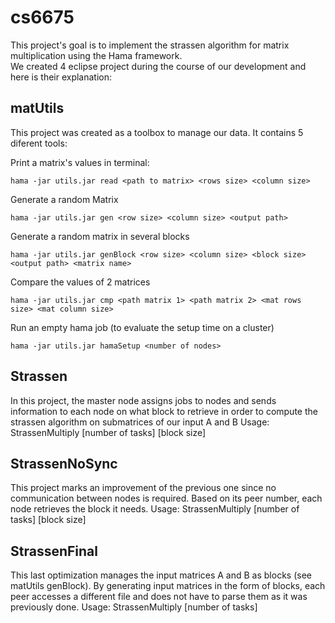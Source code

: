 cs6675
======
This project's goal is to implement the strassen algorithm for matrix multiplication using the Hama framework.<br/>
We created 4 eclipse project during the course of our development and here is their explanation:

## matUtils

This project was created as a toolbox to manage our data. It contains 5 diferent tools:
  
Print a matrix's values in terminal:

    hama -jar utils.jar read <path to matrix> <rows size> <column size>

Generate a random Matrix

    hama -jar utils.jar gen <row size> <column size> <output path>

Generate a random matrix in several blocks

    hama -jar utils.jar genBlock <row size> <column size> <block size> <output path> <matrix name>
  
Compare the values of 2 matrices

    hama -jar utils.jar cmp <path matrix 1> <path matrix 2> <mat rows size> <mat column size>

Run an empty hama job (to evaluate the setup time on a cluster)

    hama -jar utils.jar hamaSetup <number of nodes>


## Strassen

In this project, the master node assigns jobs to nodes and sends information to each node on what block to retrieve in order to compute the strassen algorithm on submatrices of our input A and B
    Usage: StrassenMultiply <path A> <number rows A> <number columns A> <path B> <number rows B> <number columns B> <path output> <path C> [number of tasks] [block size]

## StrassenNoSync
This project marks an improvement of the previous one since no communication between nodes is required. Based on its peer number, each node retrieves the block it needs.
    Usage: StrassenMultiply <path A> <number rows A> <number columns A> <path B> <number rows B> <number columns B> <path output> [number of tasks] [block size]


## StrassenFinal
This last optimization manages the input matrices A and B as blocks (see matUtils genBlock). By generating input matrices in the form of blocks, each peer accesses a different file and does not have to parse them as it was previously done.
    Usage: StrassenMultiply <path A> <number rows A> <number columns A> <path B> <number rows B> <number columns B> <path output> <block size> [number of tasks]
